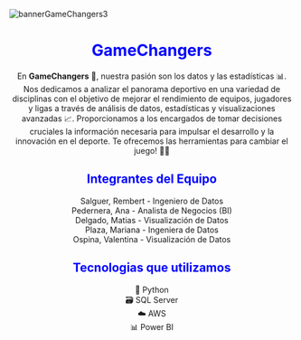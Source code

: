 ![bannerGameChangers3](https://github.com/user-attachments/assets/226b7d5b-b673-46a7-a860-48a281478a46)
 <h1 style="text-align: center; color: blue;">GameChangers</h1>
<p align="center">
        En <strong>GameChangers</strong> 🚀, nuestra pasión son los datos y las estadísticas 📊. Nos dedicamos a analizar el panorama deportivo en una variedad de disciplinas con el objetivo de mejorar el rendimiento de equipos, jugadores y ligas a través de análisis de datos, estadísticas y visualizaciones avanzadas 📈. Proporcionamos a los encargados de tomar decisiones cruciales la información necesaria para impulsar el desarrollo y la innovación en el deporte.
  Te ofrecemos las herramientas para cambiar el juego! 🎯🌟
    </p>

<h2 style="text-align: center; color : blue;" > Integrantes del Equipo </h2>
    <ul style="text-align: center; list-style-type: none; padding: 0;">
        <li>Salguer, Rembert - Ingeniero de Datos</li>
        <li>Pedernera, Ana - Analista de Negocios (BI)</li>
        <li>Delgado, Matias - Visualización de Datos</li>
        <li>Plaza, Mariana - Ingeniera de Datos</li>
        <li>Ospina, Valentina - Visualización de Datos</li>
    </ul>

<h2 style="text-align: center; color : blue;" > Tecnologias que utilizamos </h2>
    <ul style="text-align: center; list-style-type: none; padding: 0;">
        <li>🐍 Python</li>
        <li>🗃️ SQL Server</li>
        <li>☁️ AWS</li>
        <li>📊 Power BI</li>
    </ul>

